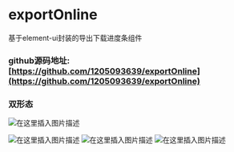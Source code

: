 # exportOnline
基于element-ui封装的导出下载进度条组件
### github源码地址: [https://github.com/1205093639/exportOnline](https://github.com/1205093639/exportOnline)
### 双形态

![在这里插入图片描述](https://img-blog.csdnimg.cn/e0310c6288a946a4ade4dcd009d4d24c.gif)

![在这里插入图片描述](https://img-blog.csdnimg.cn/e65b7226b81c4193bfc257a306b6d82e.png)
![在这里插入图片描述](https://img-blog.csdnimg.cn/37216af14d094866a5a2e76f7bbb2d73.png)
![在这里插入图片描述](https://img-blog.csdnimg.cn/423dd6673e844ef59d860cfe41d10016.png)
